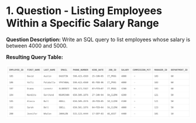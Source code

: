 # 1. Question - Listing Employees Within a Specific Salary Range

**Question Description:**
Write an SQL query to list employees whose salary is between 4000 and 5000.

**Resulting Query Table:**

![alt text](/Sql-ScreenShots/ScreenShot_01.png)
